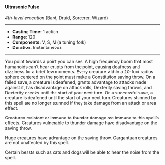 #### Ultrasonic Pulse
*4th-level evocation* (Bard, Druid, Sorcerer, Wizard)
___
- **Casting Time:** 1 action
- **Range:** 120
- **Components:** V, S, M (a tuning fork)
- **Duration:** Instantaneous
---
You point towards a point you can see. A high frequency boom that most humanoids can’t hear erupts from the point, causing deafness and dizziness for a brief few moments. Every creature within a 20-foot radius sphere centered on the point must make a Constitution saving throw. On a failed save, a creature is deafened, grants advantage to attacks made against it, has disadvantage on attack rolls, Dexterity saving throws, and Dexterity checks until the start of your next turn. On a successful save, a creature is deafened until the start of your next turn. Creatures stunned by this spell are no longer stunned if they take damage from an attack or area effect.

Creatures resistant or immune to thunder damage are immune to this spell’s effects. Creatures vulnerable to thunder damage have disadvantage on the saving throw.

Huge creatures have advantage on the saving throw. Gargantuan creatures are not unaffected by this spell.

Certain beasts such as cats and dogs will be able to hear the noise from the spell.
